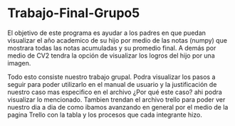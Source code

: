 # Trabajo-Final-Grupo5
El objetivo de este programa es ayudar a los padres en que puedan visualizar el año academico de su hijo por medio de las notas (numpy) que mostrara todas las notas acumuladas y su promedio final. A demás por medio de CV2 tendra la opción de visualizar los logros del hijo por una imagen.

Todo esto consiste nuestro trabajo grupal. Podra visualizar los pasos a seguir para poder utilizarlo en el manual de usuario y la justificación de nuestro caso mas especifico en el archivo ¿Por qué este caso? ahi podra visualizar lo mencionado. Tambien trendan el archivo trello para poder ver nuestro dia a dia de como ibamos avanzando en general por el medio de la pagina Trello con la tabla y los procesos que cada integrante hizo. 
